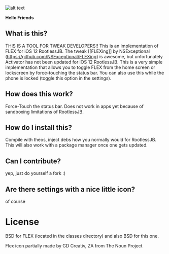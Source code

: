 ![alt text](https://github.com/ShyamLad/Flex12/blob/master/flex12prefs/Resources/FLEX12_git.png "Flex12")

**Hello Friends**

## What is this?

THIS IS A TOOL FOR TWEAK DEVELOPERS!! This is an implementation of FLEX for iOS 12 RootlessJB. The tweak [[FLEXing]] by NSExceptional (https://github.com/NSExceptional/FLEXing) is awesome, but unfortunately Activator has not been updated for iOS 12 RootlessJB. This is a very simple implementation that allows you to toggle FLEX from the home screen or lockscreen by force-touching the status bar. You can also use this while the phone is locked (toggle this option in the settings).

## How does this work?

Force-Touch the status bar. Does not work in apps yet because of sandboxing limitations of RootlessJB.

## How do I install this?

Compile with theos, inject debs how you normally would for RootlessJB. This will also work with a package manager once one gets updated.

## Can I contribute?

yep, just do yourself a fork :)

## Are there settings with a nice little icon?

of course


# License

BSD for FLEX (located in the classes directory) and also BSD for this one.


Flex icon partially made by GD Creativ, ZA from The Noun Project
